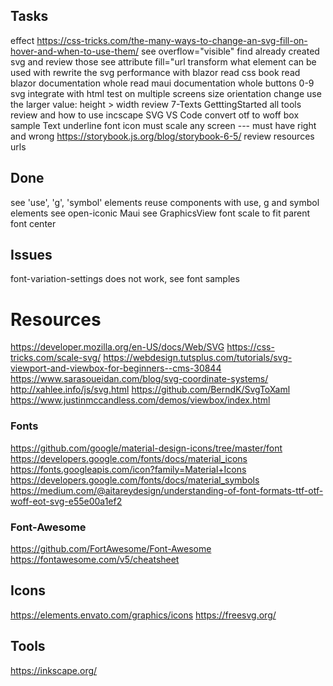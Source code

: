 ﻿

## Tasks
effect
	https://css-tricks.com/the-many-ways-to-change-an-svg-fill-on-hover-and-when-to-use-them/
see overflow="visible"
find already created svg and review those
see attribute fill="url
transform what element can be used with
rewrite the svg performance with blazor
read css book
read blazor documentation whole
read maui documentation whole
buttons 0-9
	svg
	integrate with html
	test on multiple screens
		size
		orientation change
		use the larger value: height > width 
review 7-Texts
	GetttingStarted
	all
tools review and how to use
	incscape
	SVG VS Code
convert otf to woff
box sample
	Text
	underline
	font icon
	must scale any screen
	---
	must have right and wrong
https://storybook.js.org/blog/storybook-6-5/
review resources urls

## Done
see 'use', 'g', 'symbol' elements
reuse components
	with use, g and symbol elements
see open-iconic
Maui see GraphicsView
font scale to fit parent
font center

## Issues
font-variation-settings does not work, see font samples

# Resources
https://developer.mozilla.org/en-US/docs/Web/SVG
https://css-tricks.com/scale-svg/
https://webdesign.tutsplus.com/tutorials/svg-viewport-and-viewbox-for-beginners--cms-30844
https://www.sarasoueidan.com/blog/svg-coordinate-systems/
http://xahlee.info/js/svg.html
https://github.com/BerndK/SvgToXaml
https://www.justinmccandless.com/demos/viewbox/index.html

### Fonts
https://github.com/google/material-design-icons/tree/master/font
https://developers.google.com/fonts/docs/material_icons
https://fonts.googleapis.com/icon?family=Material+Icons
https://developers.google.com/fonts/docs/material_symbols
https://medium.com/@aitareydesign/understanding-of-font-formats-ttf-otf-woff-eot-svg-e55e00a1ef2

### Font-Awesome
https://github.com/FortAwesome/Font-Awesome
https://fontawesome.com/v5/cheatsheet

## Icons
https://elements.envato.com/graphics/icons
https://freesvg.org/

## Tools
https://inkscape.org/